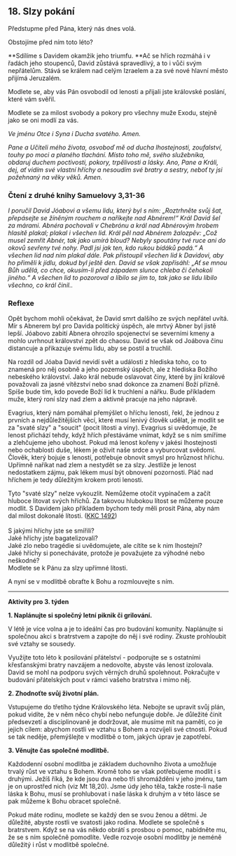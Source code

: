 ## 18. **Slzy pokání**

Předstupme před Pána, který nás dnes volá.

Obstojíme před ním toto léto?

**Sdílíme s Davidem okamžik jeho triumfu. **Ač se hřích rozmáhá i v řadách jeho stoupenců, David zůstává spravedlivý, a to i vůči svým nepřátelům. Stává se králem nad celým Izraelem a za své nové hlavní město přijímá Jeruzalém.

Modlete se, aby vás Pán osvobodil od lenosti a přijali jste královské poslání, které vám svěřil.

Modlete se za milost svobody a pokory pro všechny muže Exodu, stejně jako se oni modlí za vás.

_Ve jménu Otce i Syna i Ducha svatého. Amen._

_Pane a Učiteli mého života, osvoboď mě od ducha lhostejnosti, zoufalství, touhy po moci a planého tlachání. Místo toho mě, svého služebníka, obdaruj duchem poctivosti, pokory, trpělivosti a lásky. Ano, Pane a Králi, dej, ať vidím své vlastní hříchy a nesoudím své bratry a sestry, neboť ty jsi požehnaný na věky věků. Amen._

### Čtení z druhé knihy Samuelovy 3,31-36

_I poručil David Jóabovi a všemu lidu, který byl s ním: „Roztrhněte svůj šat, přepásejte se žíněným rouchem a naříkejte nad Abnérem!“ Král David šel za márami. Abnéra pochovali v Chebrónu a král nad Abnérovým hrobem hlasitě plakal; plakal i všechen lid. Král pěl nad Abnérem žalozpěv: „Což musel zemřít Abnér, tak jako umírá bloud? Nebyly spoutány tvé ruce ani do okovů sevřeny tvé nohy. Padl jsi jak ten, kdo rukou bídáků padá.“ A všechen lid nad ním plakal dále. Pak přistoupil všechen lid k Davidovi, aby ho přiměli k jídlu, dokud byl ještě den. David se však zapřisáhl: „Ať se mnou Bůh udělá, co chce, okusím-li před západem slunce chleba či čehokoli jiného.“ A všechen lid to pozoroval a líbilo se jim to, tak jako se lidu líbilo všechno, co král činil.._

### Reflexe

Opět bychom mohli očekávat, že David smrt dalšího ze svých nepřátel uvítá. Mír s Abnerem byl pro Davida politický úspěch, ale mrtvý Abner byl jistě lepší. Jóabovo zabití Abnera ohrozilo spojenectví se severními kmeny a mohlo uvrhnout království zpět do chaosu. David se však od Joábova činu distancuje a přikazuje svému lidu, aby se postil a truchlil.

Na rozdíl od Jóaba David nevidí svět a události z hlediska toho, co to znamená pro něj osobně a jeho pozemský úspěch, ale z hlediska Božího nebeského království. Jako král nebude oslavovat činy, které by jiní králové považovali za jasné vítězství nebo snad dokonce za znamení Boží přízně. Spíše bude tím, kdo povede Boží lid k truchlení a nářku. Bude příkladem muže, který roní slzy nad zlem a aktivně pracuje na jeho nápravě.

Evagrius, který nám pomáhal přemýšlet o hříchu lenosti, řekl, že jednou z prvních a nejdůležitějších věcí, které musí lenivý člověk udělat, je modlit se za "svaté slzy" a "soucit" (pocit lítosti a viny). Evagrius si uvědomuje, že lenost přichází tehdy, když hřích přestáváme vnímat, když se s ním smíříme a zlehčujeme jeho ubohost. Pokud má lenost kořeny v jakési lhostejnosti nebo ochablosti duše, lékem je oživit naše srdce a vyburcovat svědomí. Člověk, který bojuje s leností, potřebuje obnovit smysl pro hrůznost hříchu. Upřímně naříkat nad zlem a nestydět se za slzy. Jestliže je lenost nedostatkem zájmu, pak lékem musí být obnovení pozornosti. Pláč nad hříchem je tedy důležitým krokem proti lenosti.

Tyto "svaté slzy" nelze vykouzlit. Nemůžeme otočit vypínačem a začít hluboce litovat svých hříchů. Za takovou hlubokou lítost se můžeme pouze modlit. S Davidem jako příkladem bychom tedy měli prosit Pána, aby nám dal milost dokonalé lítosti. ([KKC 1492](http://www.katechismus.cz/paragraf.php?sel_paragraf=1452)) \
 \
S jakými hříchy jste se smířili? \
Jaké hříchy jste bagatelizovali? \
Jaké zlo nebo tragédie si uvědomujete, ale cítíte se k nim lhostejní? \
Jaké hříchy si ponecháváte, protože je považujete za výhodné nebo neškodné? \
Modlete se k Pánu za slzy upřímné lítosti.

A nyní se v modlitbě obraťte k Bohu a rozmlouvejte s ním.

---

**Aktivity pro 3. týden**

**1. Naplánujte si společný letní piknik či grilování.**

V létě je více volna a je to ideální čas pro budování komunity. Naplánujte si společnou akci s bratrstvem a zapojte do něj i své rodiny. Zkuste prohloubit své vztahy se sousedy.

Využijte toto léto k posilování přátelství - podporujte se s ostatními křesťanskými bratry navzájem a nedovolte, abyste vás lenost izolovala. David se mohl na podporu svých věrných druhů spolehnout. Pokračujte v budování přátelských pout v rámci vašeho bratrstva i mimo něj.

**2. Zhodnoťte svůj životní plán.**

Vstupujeme do třetího týdne Královského léta. Nebojte se upravit svůj plán, pokud vidíte, že v něm něco chybí nebo nefunguje dobře. Je důležité činit předsevzetí a disciplinovaně je dodržovat, ale musíme mít na paměti, co je jejich cílem: abychom rostli ve vztahu s Bohem a rozvíjeli své ctnosti. Pokud se tak neděje, přemýšlejte v modlitbě o tom, jakých úprav je zapotřebí.

**3. Věnujte čas společné modlitbě.**

Každodenní osobní modlitba je základem duchovního života a umožňuje trvalý růst ve vztahu s Bohem. Kromě toho se však potřebujeme modlit i s druhými. Ježíš říká, že kde jsou dva nebo tři shromážděni v jeho jménu, tam je on uprostřed nich (viz Mt 18,20). Jsme údy jeho těla, takže roste-li naše láska k Bohu, musí se prohlubovat i naše láska k druhým a v této lásce se pak můžeme k Bohu obracet společně.

Pokud máte rodinu, modlete se každý den se svou ženou a dětmi. Je důležité, abyste rostli ve svatosti jako rodina. Modlete se společně s bratrstvem. Když se na vás někdo obrátí s prosbou o pomoc, nabídněte mu, že se s ním společně pomodlíte. Vedle rozvoje osobní modlitby je neméně důležitý i růst v modlitbě společné.
